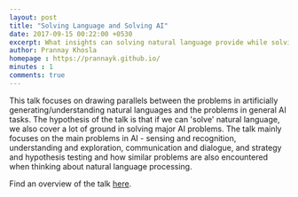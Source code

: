 ```yaml
---
layout: post
title: "Solving Language and Solving AI"
date: 2017-09-15 00:22:00 +0530
excerpt: What insights can solving natural language provide while solving artificial intelligence?
author: Prannay Khosla
homepage : https://prannayk.github.io/
minutes : 1
comments: true
---
```


This talk focuses on drawing parallels between the problems in artificially generating/understanding natural languages and the problems in general AI tasks. The hypothesis of the talk is that if we can 'solve' natural language, we also cover a lot of ground in solving major AI problems. The talk mainly focuses on the main problems in AI - sensing and recognition, understanding and exploration, communication and dialogue, and strategy and hypothesis testing and how similar problems are also encountered when thinking about natural language processing.

Find an overview of the talk [here](/resources/prannay_language-ai.pdf).